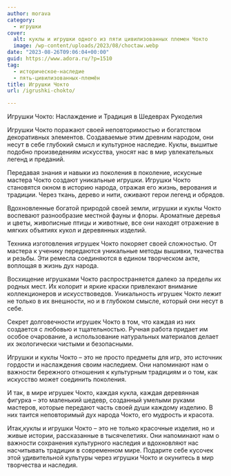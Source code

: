 ```yaml
---
author: morava
category:
  - игрушки
cover:
  alt: куклы и игрушки одного из пяти цивилизованных племен Чокто
  image: /wp-content/uploads/2023/08/choctaw.webp
date: "2023-08-26T09:06:04+00:00"
guid: https://www.adora.ru/?p=1510
tag:
  - историческое-наследие
  - пять-цивилизованных-племён
title: Игрушки Чокто
url: /igrushki-chokto/

---
```

Игрушки Чокто: Наслаждение и Традиция в Шедеврах Рукоделия

Игрушки Чокто поражают своей неповторимостью и богатством декоративных элементов. Создаваемые этим древним народом, они несут в себе глубокий смысл и культурное наследие. Куклы, вышитые подобно произведениям искусства, уносят нас в мир увлекательных легенд и преданий.

Передавая знания и навыки из поколения в поколение, искусные мастера Чокто создают уникальные игрушки. Игрушки Чокто становятся окном в историю народа, отражая его жизнь, верования и традиции. Через ткань, дерево и нити, оживают герои легенд и обрядов.

Вдохновленные богатой природой своей земли, игрушки и куклы Чокто воспевают разнообразие местной фауны и флоры. Ароматные деревья и цветы, живописные птицы и животные, все они находят отражение в мягких объятиях кукол и деревянных изделий.

Техника изготовления игрушек Чокто покоряет своей сложностью. От мастера к ученику передаются уникальные методы вышивки, ткачества и резьбы. Эти ремесла соединяются в едином творческом акте, воплощая в жизнь дух народа.

Восхищение игрушками Чокто распространяется далеко за пределы их родных мест. Их колорит и яркие краски привлекают внимание коллекционеров и искусствоведов. Уникальность игрушек Чокто лежит не только в их внешности, но и в глубоком смысле, который они несут в себе.

Секрет долговечности игрушек Чокто в том, что каждая из них создается с любовью и тщательностью. Ручная работа придает им особое очарование, а использование натуральных материалов делает их экологически чистыми и безопасными.

Игрушки и куклы Чокто – это не просто предметы для игр, это источник гордости и наслаждения своим наследием. Они напоминают нам о важности бережного отношения к культурным традициям и о том, как искусство может соединить поколения.

И так, в мире игрушек Чокто, каждая кукла, каждая деревянная фигурка – это маленький шедевр, созданный умелыми руками мастеров, которые передают часть своей души каждому изделию. В них таится неповторимый дух народа Чокто, его мудрость и красота.

Итак,куклы и игрушки Чокто – это не только красочные изделия, но и живые истории, рассказанные в тысячелетиях. Они напоминают нам о важности сохранения культурного наследия и вдохновляют нас насчитывать традиции в современном мире. Подарите себе кусочек этой удивительной культуры через игрушки Чокто и окунитесь в мир творчества и наследия.
